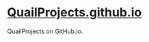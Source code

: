 [QuailProjects.github.io](QuailProjects.github.io)
==================================================

QuailProjects on GitHub.io.
